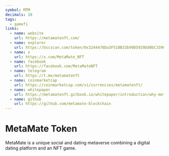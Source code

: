 ```yaml
---
symbol: MTM
decimals: 18
tags:
  - gamefi
links:
  - name: website
    url: https://metamatenft.com/
  - name: explorer
    url: https://bscscan.com/token/0x3244478Da3F518B33b99D5929Dd0bC3396C56981
  - name: x
    url: https://x.com/MetaMate_NFT
  - name: facebook
    url: https://facebook.com/MetaMateNFT
  - name: telegram
    url: https://t.me/metamatenft
  - name: coinmarketcap
    url: https://coinmarketcap.com/vi/currencies/metamatenft/
  - name: whitepaper
    url: https://metamatenft.gitbook.io/whitepaper/introduction/why-metamate
  - name: github
    url: https://github.com/metamate-blockchain
---
```


# MetaMate Token

MetaMate is a unique social and dating metaverse combining a digital dating platform and an NFT game.
